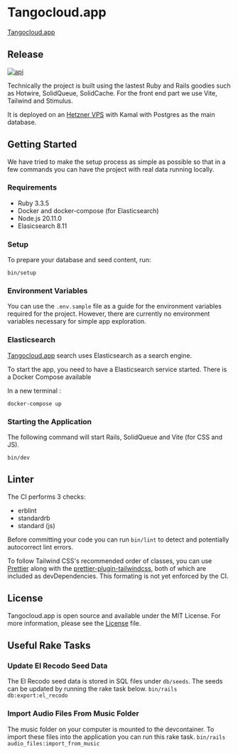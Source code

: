 # Tangocloud.app

[Tangocloud.app](https://www.Tangocloud.app)

## Release
[![api](https://github.com/jmarsh24/tangocloud/actions/workflows/test.yml/badge.svg?branch=main&event=status)](https://github.com/jmarsh24/tangocloud/actions/workflows/test.yml)

Technically the project is built using the lastest Ruby and Rails goodies such as Hotwire, SolidQueue, SolidCache. For the front end part we use Vite, Tailwind and Stimulus.

It is deployed on an [Hetzner VPS]() with Kamal with Postgres as the main database.

## Getting Started

We have tried to make the setup process as simple as possible so that in a few commands you can have the project with real data running locally.

### Requirements

- Ruby 3.3.5
- Docker and docker-compose (for Elasticsearch)
- Node.js 20.11.0
- Elasicsearch 8.11

### Setup

To prepare your database and seed content, run:

```
bin/setup
```

### Environment Variables

You can use the `.env.sample` file as a guide for the environment variables required for the project. However, there are currently no environment variables necessary for simple app exploration.

### Elasticsearch

[Tangocloud.app](https://www.Tangocloud.app) search uses Elasticsearch as a search engine.

To start the app, you need to have a Elasticsearch service started. There is a Docker Compose available

In a new terminal :

```
docker-compose up
```

### Starting the Application

The following command will start Rails, SolidQueue and Vite (for CSS and JS).

```
bin/dev
```

## Linter

The CI performs 3 checks:

- erblint
- standardrb
- standard (js)

Before committing your code you can run `bin/lint` to detect and potentially autocorrect lint errors.

To follow Tailwind CSS's recommended order of classes, you can use [Prettier](https://prettier.io/) along with the [prettier-plugin-tailwindcss](https://github.com/tailwindlabs/prettier-plugin-tailwindcss), both of which are included as devDependencies. This formating is not yet enforced by the CI.

## License

Tangocloud.app is open source and available under the MIT License. For more information, please see the [License](/LICENSE.md) file.

## Useful Rake Tasks

### Update El Recodo Seed Data
The El Recodo seed data is stored in SQL files under `db/seeds`. The seeds can be updated by running the rake task below.
`bin/rails db:export:el_recodo`

### Import Audio Files From Music Folder
The music folder on your computer is mounted to the devcontainer. To import these files into the application you can run this rake task.
`bin/rails audio_files:import_from_music`

